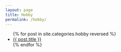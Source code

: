 ```yaml
---
layout: page
title: Hobby
permalink: /hobby/
---
```

<ul>
{% for post in site.categories.hobby reversed %}
  <li><a href="{{ post.url }}">{{ post.title }}</a></li>
{% endfor %}
</ul>
